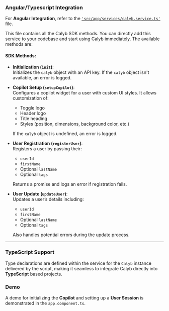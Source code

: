 ### Angular/Typescript Integration

For **Angular Integration**, refer to the [`'src/app/services/calyb.service.ts'`](./src/app/services/calyb.service.ts) file.

This file contains all the Calyb SDK methods. You can directly add this service to your codebase and start using Calyb immediately. The available methods are:

#### SDK Methods:

- **Initialization (`init`)**:  
  Initializes the `calyb` object with an API key. If the `calyb` object isn't available, an error is logged.

- **Copilot Setup (`setupCopilot`)**:  
  Configures a copilot widget for a user with custom UI styles. It allows customization of:
  - Toggle logo
  - Header logo
  - Title heading
  - Styles (position, dimensions, background color, etc.)

  If the `calyb` object is undefined, an error is logged.

- **User Registration (`registerUser`)**:  
  Registers a user by passing their:
  - `userId`
  - `firstName`
  - Optional `lastName`
  - Optional `tags`
  
  Returns a promise and logs an error if registration fails.

- **User Update (`updateUser`)**:  
  Updates a user’s details including:
  - `userId`
  - `firstName`
  - Optional `lastName`
  - Optional `tags`

  Also handles potential errors during the update process.

---

### TypeScript Support

Type declarations are defined within the service for the `Calyb` instance delivered by the script, making it seamless to integrate Calyb directly into **TypeScript** based projects.

### Demo

A demo for initializing the **Copilot** and setting up a **User Session** is demonstrated in the `app.component.ts`.
